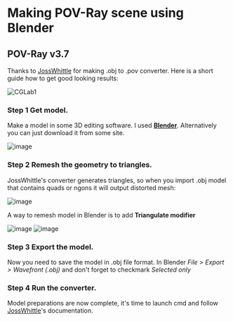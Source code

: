 # Making POV-Ray scene using Blender
## POV-Ray v3.7
Thanks to [JossWhittle](https://github.com/JossWhittle/Obj2Pov) for making .obj to .pov converter. Here is a short guide how to get good looking results:

![CGLab1](https://user-images.githubusercontent.com/82185066/166803124-32ec09e1-fc92-4e10-9c0a-2bfc042387c4.png)

### Step 1 Get model.
Make a model in some 3D editing software. I used [**Blender**](https://www.blender.org/). Alternatively you can just download it from some site.

![image](https://user-images.githubusercontent.com/82185066/166806055-512dee0d-3c0b-47ce-98f4-b45aee916887.png)

### Step 2 Remesh the geometry to triangles. 
JossWhittle's converter generates triangles, so when you import .obj model that contains quads or ngons it will output distorted mesh:

![image](https://user-images.githubusercontent.com/82185066/166806976-154ed449-dcfa-485c-ad42-c5ccbfc2de52.png)

A way to remesh model in Blender is to add **Triangulate modifier**

![image](https://user-images.githubusercontent.com/82185066/166807236-b7bd65f5-79ad-4ed5-b3f1-81b007635fb3.png)
![image](https://user-images.githubusercontent.com/82185066/166807148-3b851254-dc1e-4a5f-837a-4c1a53eec354.png)

### Step 3 Export the model.
Now you need to save the model in .obj file format. In Blender *File > Export > Wavefront (.obj)* and don't forget to checkmark *Selected only*

### Step 4 Run the converter.
Model preparations  are now complete, it's time to launch cmd and follow [JossWhittle](https://github.com/JossWhittle/Obj2Pov#readme)'s documentation.
